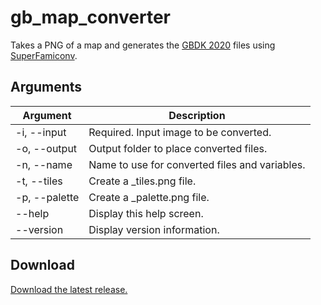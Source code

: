 # gb_map_converter

Takes a PNG of a map and generates the [GBDK 2020](https://github.com/gbdk-2020/gbdk-2020) files using [SuperFamiconv](https://github.com/Optiroc/SuperFamiconv).

## Arguments

Argument | Description
------------ | -------------
-i, --input | Required. Input image to be converted.
-o, --output | Output folder to place converted files.
-n, --name | Name to use for converted files and variables.
-t, --tiles | Create a _tiles.png file.
-p, --palette | Create a _palette.png file.
--help | Display this help screen.
--version | Display version information.


## Download
[Download the latest release.](https://github.com/borg100/gb_map_converter/releases/latest)

